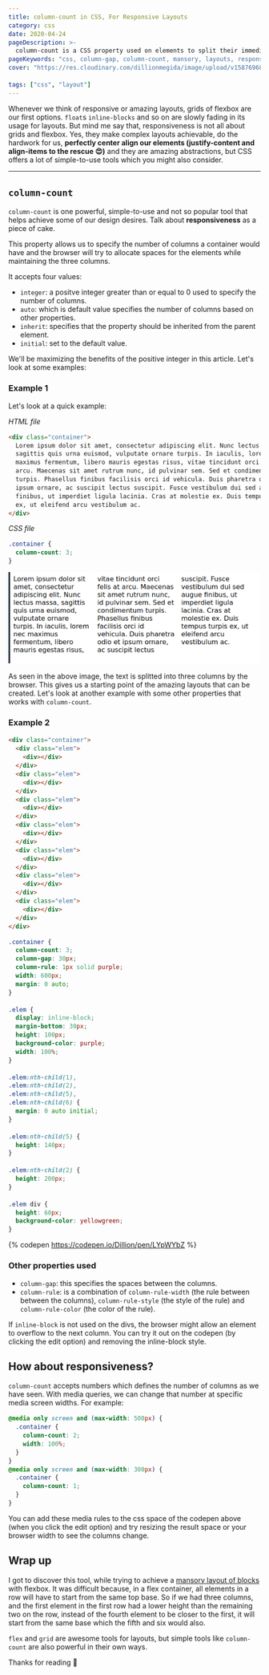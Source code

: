 ```yaml
---
title: column-count in CSS, For Responsive Layouts
category: css
date: 2020-04-24
pageDescription: >-
  column-count is a CSS property used on elements to split their immediate children to specified columns. The browser helps in trying to give allocate enough or required spaces for the children.
pageKeywords: "css, column-gap, column-count, mansory, layouts, responsive layouts, amazing layouts, mansory layouts"
cover: "https://res.cloudinary.com/dillionmegida/image/upload/v1587696830/images/thewebfor5/column-count_frpocd.png"

tags: ["css", "layout"]
---
```


Whenever we think of responsive or amazing layouts, grids of flexbox are our first options. `float`s `inline-blocks` and so on are slowly fading in its usage for layouts. But mind me say that, responsiveness is not all about grids and flexbox. Yes, they make complex layouts achievable, do the hardwork for us, **perfectly center align our elements (justify-content and align-items to the rescue 😍)** and they are amazing abstractions, but CSS offers a lot of simple-to-use tools which you might also consider.

---

## `column-count`

`column-count` is one powerful, simple-to-use and not so popular tool that helps achieve some of our design desires. Talk about **responsiveness** as a piece of cake.

This property allows us to specify the number of columns a container would have and the browser will try to allocate spaces for the elements while maintaining the three columns.

It accepts four values:

- `integer`: a positve integer greater than or equal to 0 used to specify the number of columns.
- `auto`: which is default value specifies the number of columns based on other properties.
- `inherit`: specifies that the property should be inherited from the parent element.
- `initial`: set to the default value.

We'll be maximizing the benefits of the positive integer in this article. Let's look at some examples:

### Example 1

Let's look at a quick example:

_HTML file_

```html
<div class="container">
  Lorem ipsum dolor sit amet, consectetur adipiscing elit. Nunc lectus massa,
  sagittis quis urna euismod, vulputate ornare turpis. In iaculis, lorem nec
  maximus fermentum, libero mauris egestas risus, vitae tincidunt orci felis at
  arcu. Maecenas sit amet rutrum nunc, id pulvinar sem. Sed et condimentum
  turpis. Phasellus finibus facilisis orci id vehicula. Duis pharetra odio et
  ipsum ornare, ac suscipit lectus suscipit. Fusce vestibulum dui sed augue
  finibus, ut imperdiet ligula lacinia. Cras at molestie ex. Duis tempus turpis
  ex, ut eleifend arcu vestibulum ac.
</div>
```

_CSS file_

```css
.container {
  column-count: 3;
}
```

![column-count example](./example.png)

As seen in the above image, the text is splitted into three columns by the browser. This gives us a starting point of the amazing layouts that can be created. Let's look at another example with some other properties that works with `column-count`.

### Example 2

```html
<div class="container">
  <div class="elem">
    <div></div>
  </div>
  <div class="elem">
    <div></div>
  </div>
  <div class="elem">
    <div></div>
  </div>
  <div class="elem">
    <div></div>
  </div>
  <div class="elem">
    <div></div>
  </div>
  <div class="elem">
    <div></div>
  </div>
  <div class="elem">
    <div></div>
  </div>
</div>
```

```css
.container {
  column-count: 3;
  column-gap: 30px;
  column-rule: 1px solid purple;
  width: 600px;
  margin: 0 auto;
}

.elem {
  display: inline-block;
  margin-bottom: 30px;
  height: 100px;
  background-color: purple;
  width: 100%;
}

.elem:nth-child(1),
.elem:nth-child(2),
.elem:nth-child(5),
.elem:nth-child(6) {
  margin: 0 auto initial;
}

.elem:nth-child(5) {
  height: 140px;
}

.elem:nth-child(2) {
  height: 200px;
}

.elem div {
  height: 60px;
  background-color: yellowgreen;
}
```

{% codepen https://codepen.io/Dillion/pen/LYpWYbZ %}

### Other properties used

- `column-gap`: this specifies the spaces between the columns.
- `column-rule`: is a combination of `column-rule-width` (the rule between between the columns), `column-rule-style` (the style of the rule) and `column-rule-color` (the color of the rule).

If `inline-block` is not used on the divs, the browser might allow an element to overflow to the next column. You can try it out on the codepen (by clicking the edit option) and removing the inline-block style.

## How about responsiveness?

`column-count` accepts numbers which defines the number of columns as we have seen. With media queries, we can change that number at specific media screen widths. For example:

```css
@media only screen and (max-width: 500px) {
  .container {
    column-count: 2;
    width: 100%;
  }
}
@media only screen and (max-width: 300px) {
  .container {
    column-count: 1;
  }
}
```

You can add these media rules to the css space of the codepen above (when you click the edit option) and try resizing the result space or your browser width to see the columns change.

## Wrap up

I got to discover this tool, while trying to achieve a [mansory layout of blocks](https://www.sitepoint.com/understanding-masonry-layout/) with flexbox. It was difficult because, in a flex container, all elements in a row will have to start from the same top base. So if we had three columns, and the first element in the first row had a lower height than the remaining two on the row, instead of the fourth element to be closer to the first, it will start from the same base which the fifth and six would also.

`flex` and `grid` are awesome tools for layouts, but simple tools like `column-count` are also powerful in their own ways.

Thanks for reading 💛
